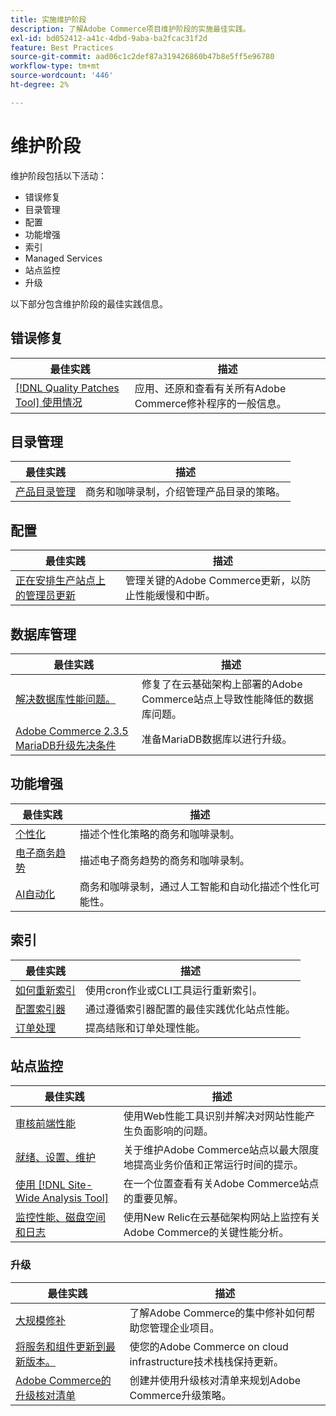 ```yaml
---
title: 实施维护阶段
description: 了解Adobe Commerce项目维护阶段的实施最佳实践。
exl-id: bd052412-a41c-4dbd-9aba-ba2fcac31f2d
feature: Best Practices
source-git-commit: aad06c1c2def87a319426860b47b8e5ff5e96780
workflow-type: tm+mt
source-wordcount: '446'
ht-degree: 2%

---
```


# 维护阶段

维护阶段包括以下活动：

- 错误修复
- 目录管理
- 配置
- 功能增强
- 索引
- Managed Services
- 站点监控
- 升级

以下部分包含维护阶段的最佳实践信息。

## 错误修复

| 最佳实践 | 描述 |
|-----------------------------------------------------------------------------------|-------------------------------------------------------------------------------|
| [[!DNL Quality Patches Tool] 使用情况](../../../tools/quality-patches-tool/usage.md) | 应用、还原和查看有关所有Adobe Commerce修补程序的一般信息。 |

## 目录管理

| 最佳实践 | 描述 |
|------------------------------------------------------------------------------------------------------------------------------------------------------------------|--------------------------------------------------------------------------------------|
| [产品目录管理](https://www.gotostage.com/channel/fca90f7960be436f9b849215d9e06026/recording/2eea2782fc874047a020391000519f8b/watch?source=CHANNEL) | 商务和咖啡录制，介绍管理产品目录的策略。 |

## 配置

| 最佳实践 | 描述 |
|-------------------------------------------------------------------------------------------|------------------------------------------------------------------------------------|
| [正在安排生产站点上的管理员更新](scheduling-admin-updates-in-production.md) | 管理关键的Adobe Commerce更新，以防止性能缓慢和中断。 |

## 数据库管理

| 最佳实践 | 描述 |
|----------------------------------------------------------------------------------------------------------|-----------------------------------------------------------------------------------------------------|
| [解决数据库性能问题&#x200B;。](resolve-database-performance-issues.md) | 修复了在云基础架构上部署的Adobe Commerce站点上导致性能降低的数据库问题。 |
| [Adobe Commerce 2.3.5 MariaDB升级先决条件&#x200B;](commerce-235-upgrade-prerequisites-mariadb.md) | 准备MariaDB数据库以进行升级。 |

## 功能增强

| 最佳实践 | 描述 |
|---------------------------------------------------------------------------------------------------------------------------------------------------------|----------------------------------------------------------------------------------------------------------------------|
| [个性化](https://www.gotostage.com/channel/fca90f7960be436f9b849215d9e06026/recording/e218545a77de490fb5102eca07d0580a/watch?source=CHANNEL) | 描述个性化策略的商务和咖啡录制。 |
| [电子商务趋势](https://www.gotostage.com/channel/fca90f7960be436f9b849215d9e06026/recording/9a772468d7b64409a3d5dff4d67e656d/watch?source=CHANNEL) | 描述电子商务趋势的商务和咖啡录制。 |
| [AI自动化](https://www.gotostage.com/channel/fca90f7960be436f9b849215d9e06026/recording/27ae23699c2847be981a23ca098e548f/watch?source=CHANNEL) | 商务和咖啡录制，通过人工智能和自动化描述个性化可能性。 |

## 索引

| 最佳实践 | 描述 |
|------------------------------------------------------------------------------------------------------------|----------------------------------------------------------------------------------|
| [如何重新索引](https://developer.adobe.com/commerce/php/development/components/indexing/#how-to-reindex) | 使用cron作业或CLI工具运行重新索引。 |
| [配置索引器&#x200B;](indexer-configuration.md) | 通过遵循索引器配置的最佳实践优化站点性能。 |
| [订单处理](order-processing-configuration.md) | 提高结账和订单处理性能。 |

## 站点监控

| 最佳实践 | 描述 |
|-------------------------------------------------------------------------------------------------------------------------------------------------|-----------------------------------------------------------------------------------------------------------|
| [审核前端性能](frontend-performance.md) | 使用Web性能工具识别并解决对网站性能产生负面影响的问题。 |
| [就绪、设置、维护](https://business.adobe.com/blog/basics/ready-set-maintain) | 关于维护Adobe Commerce站点以最大限度地提高业务价值和正常运行时间的提示。 |
| [使用 [!DNL Site-Wide Analysis Tool]](../../../tools/site-wide-analysis-tool/intro.md#integrations-with-other-adobe-commerce-support-tools) | 在一个位置查看有关Adobe Commerce站点的重要见解。 |
| [监控性能、磁盘空间和日志](https://experienceleague.adobe.com/docs/commerce-cloud-service/user-guide/monitor/performance.html) | 使用New Relic在云基础架构网站上监控有关Adobe Commerce的关键性能分析。 |

### 升级

| 最佳实践 | 描述 |
|-------------------------------------------------------------------------|--------------------------------------------------------------------------------------------|
| [大规模修补](patching-at-scale.md) | 了解Adobe Commerce的集中修补如何帮助您管理企业项目。 |
| [将服务和组件更新到最新版本&#x200B;。](update-services.md) | 使您的Adobe Commerce on cloud infrastructure技术栈栈保持更新。 |
| [Adobe Commerce的升级核对清单&#x200B;](upgrade-checklist.md) | 创建并使用升级核对清单来规划Adobe Commerce升级策略。 |
